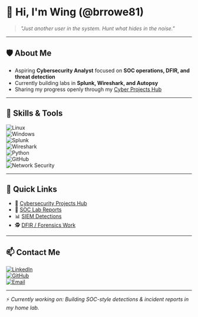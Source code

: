 # 👋 Hi, I'm Wing (@brrowe81)

> *"Just another user in the system. Hunt what hides in the noise."*  

---

## 🛡️ About Me
- Aspiring **Cybersecurity Analyst** focused on **SOC operations, DFIR, and threat detection**  
- Currently building labs in **Splunk, Wireshark, and Autopsy**  
- Sharing my progress openly through my [Cyber Projects Hub](https://github.com/brrowe81/cyberprojectsO.o)  

---

## 🔧 Skills & Tools  
![Linux](https://img.shields.io/badge/Linux-333?logo=linux&logoColor=white)  
![Windows](https://img.shields.io/badge/Windows-0078D6?logo=windows&logoColor=white)  
![Splunk](https://img.shields.io/badge/Splunk-000?logo=splunk&logoColor=white)  
![Wireshark](https://img.shields.io/badge/Wireshark-1679A7?logo=wireshark&logoColor=white)  
![Python](https://img.shields.io/badge/Python-3670A0?logo=python&logoColor=ffdd54)  
![GitHub](https://img.shields.io/badge/GitHub-181717?logo=github&logoColor=white)  
![Network Security](https://img.shields.io/badge/Network%20Security-ff0000?style=flat&logo=datadog&logoColor=white)  

---

## 🚀 Quick Links
- 📂 [Cybersecurity Projects Hub](https://github.com/brrowe81/cyberprojectsO.o)  
- 📝 [SOC Lab Reports](https://github.com/brrowe81/cyberprojectsO.o/tree/main/templates)  
- 📊 [SIEM Detections](https://github.com/brrowe81/cyberprojectsO.o/tree/main/siem-detection-lab)  
- 🕵️ [DFIR / Forensics Work](https://github.com/brrowe81/cyberprojectsO.o/tree/main/digital-forensics-lab)  

---

## 📫 Contact Me
[![LinkedIn](https://img.shields.io/badge/LinkedIn-0A66C2?logo=linkedin&logoColor=white)](https://www.linkedin.com/in/brandonrowe81/)  
[![GitHub](https://img.shields.io/badge/GitHub-brrowe81-181717?logo=github)](https://github.com/brrowe81)  
[![Email](https://img.shields.io/badge/Email-Contact%20Me-red?logo=gmail&logoColor=white)](mailto:youremail@example.com)  

---

⚡ *Currently working on: Building SOC-style detections & incident reports in my home lab.*

